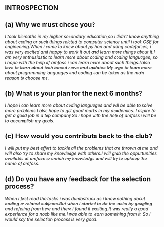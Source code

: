 INTROSPECTION
---


(a) Why we must chose you? 
---


_I took biomaths in my higher secondary education,so i didn't know anything about coding or such things related to computer science until
i took CSE for engineering.When i came to know about python and using codeforces, i was very excited and happy to work it out and learn
more things about it.I am very enthusiastic to learn more about coding and coding languages, so i hope with the help of amfoss i can learn
more about such things.I also love to learn about tech based news and updates.My urge to learn more about programming languages and coding
can be taken as the main reason to choose me_.


(b) What is your plan for the next 6 months?
---

_I hope i can learn more about coding languages and will be able to solve more problems.I also hope to get good marks in my academics.
I aspire to get a good job in a top company.So i hope with the help of amfoss i will be to accomplish my goals_.


(c) How would you contribute back to the club?
---

_I will put my best effort to tackle all the problems that are thrown at me and will also try to share my knowledge with others.I will grab
the oppurtunities available at amfoss to enrich my knowledge and will try to upkeep the name of amfoss_.


(d) Do you have any feedback for the selection process?
---

_When i first read the tasks i was dumbstruck as i knew nothing about coding or related subjects.But when i started to do the tasks by googling 
and refering from here and there i found it exciting.It was really a good experience for a noob like me.I was able to learn something from it.
So i would say the selection process is very good_.

